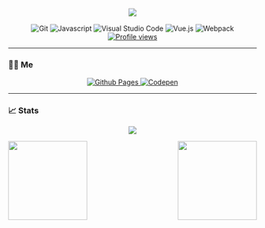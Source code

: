<h3 align="center">
  <a href="https://readme-typing-svg.herokuapp.com/">
    <img src="https://readme-typing-svg.herokuapp.com/?lines=Hi,+There!+👋;Pleasure+to+see+you!🎉&font=Fira+Code&center=true&weight=600&color=539bf5&size=24">
  </a>
</h3>

<p align="center">
  <img src="https://img.shields.io/badge/-Git-000000?logo=git&logoColor=F05032" alt="Git" />
  <img src="https://img.shields.io/badge/-Javascript-F7DF1E?logo=javascript&logoColor=black" alt="Javascript" />
  <img src="https://img.shields.io/badge/-Visual Studio Code-2c2c32?logo=visualstudiocode&logoColor=007ACC" alt="Visual Studio Code" />
  <img src="https://img.shields.io/badge/-Vue.js-34495e?logo=vuedotjs&logoColor=4FC08D" alt="Vue.js" />
  <img src="https://img.shields.io/badge/-Webpack-2b3a42?logo=webpack&logoColor=8DD6F9" alt="Webpack" />
  <a href="https://github.com/io-oti/io-oti">
    <img src="https://komarev.com/ghpvc/?username=io-oti" alt="Profile views" />
  </a>
</p>

<hr>

<!-- Me -->
<h3>👨‍💻 Me</h3>

<p align="center">
  <a href="https://io-oti.github.io/">
    <img src="https://img.shields.io/badge/-Github Pages-ffffff?logo=githubpages&logoColor=222222&style=for-the-badge" alt="Github Pages" />
  </a>
  <a href="https://codepen.io/io_oti/">
    <img src="https://img.shields.io/badge/-Codepen-ffffff?logo=codepen&logoColor=000000&style=for-the-badge" alt="Codepen" />
  </a>
</p>

<hr>

<!-- Stats -->
<h3>📈 Stats</h3>

<p align=center>
  <a href="https://github.com/Ashutosh00710/github-readme-activity-graph">
    <img
      src="https://github-readme-activity-graph.vercel.app/graph?username=io-oti&theme=tokyo-night&color=539bf5&line=539bf5&bg_color=20232a&hide_border=true" />
  </a>
  <div align=center>
    <a href="https://github.com/anuraghazra/github-readme-stats">
      <img align="left" height=160
        src="https://github-readme-stats.vercel.app/api?username=io-oti&theme=blue_navy&title_color=539bf5&text_color=539bf5&bg_color=20232a&hide_border=true" />
    </a>
    <a href="https://github.com/anuraghazra/github-readme-stats">
      <img align="right" height=160
        src="https://github-readme-stats.vercel.app/api/top-langs/?username=io-oti&theme=blue_navy&title_color=539bf5&text_color=539bf5&bg_color=20232a&langs_count=3&hide_border=true&size_weight=0.5&count_weight=0.5" />
    </a>
  </div>
</p>
